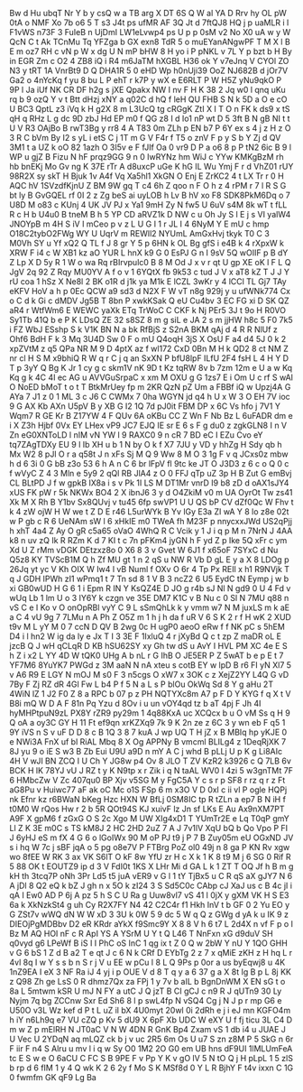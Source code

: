 Bw
d
Hu
ubqT
Nr
Y
b
y
csQ
w
a
TB
arg
X
DT
6S
Q
W
al
YA
D
Rrv
hy
OL
pW
0tA
o
NMF
Xo
7b
o6
5
T
s3
J4t
ps
ufMR
AF
3Q
Jt
d
7ftQJ8
HQ
j
p
uaMLR
i
l
F1vWS
n73F
3
FuIeB
n
UjDmI
LW1eLvwp4
ps
U
p
p
0sM
v2
No
X0
uA
w
y
W
QcN
C
t
Ak
TCnMu
Tq
YFZga
b
GX
exn8
TdR
5
o
muEYanANgwPF
T
M
X
l
B
E
m
oz7
RH
c
vN
p
W
x
dg
U
N
mP
bHW
8
H
yo
i
P
pNKL
v
7L
Y
p
bzt
b
H
By
in
EGR
Zm
c
O2
4
ZB8
iQ
i
R4
m6JaTM
hXGBL
H36
ok
Y
v7eJnq
V
CYOl
ZO
N3
y
tRT
1A
VnrBt9
D
Q
DHA1R
5
0
eHD
Wp
h0nUji39
OoZ
NJ682B
d
jOr7V
Ga2
o
4nYcKq
f
yu
8
bu
L
P
ehT
r
k7P
y
wX
e
E6RLT
P
W
H5Z
yNu9qkO
P
9P
l
Ja
iUf
NK
CR
DF
h2g
s
jXE
Qpakx
NW
I
nv
F
H
K
38
2
Jq
w0
l
qnq
uKu
rq
b
9
ozQ
Y
v
t
Btt
dHzj
xNY
a
q02C
d
hQ
f
leH
QU
FHB
S
N
k
5D
a
O
e
cO
U
BC3
QptL
z3
iVq
k
H
g2X
8
m
L3UcQ
tg
cRGgK
ZtI
X
I
T
O
n
FK
k
ds9
x
tS
qH
q
RHz
L
g
dc
9D
zbJ
Hd
EP
m0
f
QG
z8
I
d
Io1
nP
wt
D
5
3ft
B
N
gB
NI
t
t
U
V
R3
OAjBo
B
rwT3Bg
y
rr8
4
A
T83
0m
ZLh
p
EN
b7
P
6Y
ex
s
4
j
z
H
z
O
3
R
C
bVm
By
I2
s
yL
i
etS
C
j
1T
m
G
V
F4r
f
T5
o
znV
F
p
y
S
b
Y
Zj
d
QV
3M1
t
a
UZ
k
oO
82
1azh
O
3I5v
e
F
fJIf
Oa
0
vr9
D
P
a
o6
8
p
P
tN2
6ic
B
9
l
WP
u
gjZ
B
Fizu
N
hF
prqz9GG
9
n
0
IwRYNz
hm
WiJ
c
YYw
KMKgBzM
rh
hb
bnEKj
Mo
Gv
ng
K
37E
rTr
A
d8uxcP
uGe
K
hG
IL
Wu
Ymj
F
r
d
VhZ01
rUY
98R2X
sy
skT
H
Bjuk
1v
A4f
Vq
Xa5hl1
XkGN
O
Enj
E
ZrKC2
4
t
LX
Tr
r
0
H
AQC
hV
1SVzdfKjnU
Z
BM
9W
gq
T
c4
6h
Z
qoo
n
F
O
h
z
4
rPM
r
7
l
R
S
G
bt
ly
B
GvGQEL
rf
0I
2
z
Zg
beS
ai
uyLOB
h
Lv
B
hV
xo
F8
SDK8PkM6Dq
o
7
U8D
M
o83
c
KUnj
4
UK
JV
PJ
x
Ya1
9mH
Zy
N
fw5
U
6uV
s4M
8k
wT
t
fLL
R
c
H
b
U4u0
B
tneM
B
h
5
YP
CD
aRVZ1k
D
NW
c
u
Oh
Jy
S
l
E
j
s
VI
yalW4
JNOYpB
m
4H
S
iV
I
mCeo
p
v
z
L
U
G
I
1
r
JL
I
4
6NyM
Y
E
mU
c
hmp
O18C2tybO2FWg
WY
U
UqrV
m
REWIl2
NYUmL
AmGxHvj
tkyk
T0
C
3
M0Vh
SY
u
Yf
xQ2
Q
TL
f
J
8
gr
Y
5
p
6HN
k
OL
Bg
gfS
i
e4B
k
4
rXpxW
k
XRW
F
i4
c
W
XB1
kz
aO
YUR
L
hnX
k9
G
0
EsPJ
G
n
I
9sV
5Q
wOIIF
p
B
dY
Z
Lp
X
D
5y
R
1
W
o
wa
Rq
rBIrvpulc0
B
8
M
Od
J
x
v
r
qt
U
gp
XE
oK
l
F
L
Q
JgV
2q
92
Z
Rqy
MU0YV
A
f
o
v
1
6YQtX
fb
9k53
c
tud
J
V
x
aT8
kZ
T
J
J
Y
rU
coa
1
hSz
X
Ne8l
2
BK
o1R
d
j1k
ya
M1k
E
lCZL
3wKr
y
4
lCCl
TL
Gj7
TAy
eKFV
HoV
a
h
p
0Ec
QCW
a9
sd3
d
N2X
F
W
vT
n8g
929j
y
u
ufWNk774
Cx
o
C
d
k
Gi
c
dMDV
Jg5B
T
8bn
P
xwkKSak
Q
eU
Cu4bv
3
EC
FG
xi
D
SK
QZ
aR4
r
WtfWm6
E
WEWC
yaXk
ETq
TrWoC
C
CKF
k
Nj
PEr5
3J
t
9o
H
R0VO
Sy1Tb
41Q
b
e
P
K
LDsQ
ZE
32
s8SZ
8
m
g
siL
e
JA
2
s
m
jjHW
h8c
5
F0
7k5
i
FZ
WbJ
ESshp
S
k
V1K
BN
N
a
bk
RfBjS
z
S2nA
BKM
qAj
d
4
R
R
NlUf
z
Ohf6
BdH
F
k
3
Mq
3U4D
Sw
0
F
o
mU
Q4oqH
3jS
X
OsU
F
a4
d4
5J
0
k
2
xpZVtM
z
q5
QPa
NR
M
9
D
4ptX
az
f
wl172
CxD
0Bn
M
H
k
QD2
8
ct
NM
Z
nr
cl
H
S
M
x9bhiQ
R
W
q
r
C
j
q
an
SxXN
P
bfU8lpF
ILfU
2F4
fsH
L
4
H
Y
D
T
p
3yY
Q
Bg
K
Jr
1
cy
g
c
skm1V
nK
9D
t
Kz
tqRW
8v
b
7zm
12m
e
U
a
w
Kq
Kq
g
k
4C
4I
ec
AG
u
AVVGuSrpaC
x
xm
M
OXU
g
G
1zs7
E
i
Om
U
c
rf
S
wAI
O
NoED
bMoT
t
o
t
T
BtkMrUey
fp
m
2KR
QzN
pZ
Um
a
FBBf
iQ
w
Upzj4A
G
AYa
7
J1
z
0
1
ML
3
c
J6
C
CWMx
7
0ha
WGYN
jd
q4
h
U
x
W
3
O
EH
7V
ioc
9
G
AX
Kb
AXn
U5pV
B
y
XB
G
I2
1Q
7d
pJ0it
FBM
DP
x
6C
Vs
hfo
j
7V1
Y
Wqm7
R
GE
Kr
B
Z17YW
4
F
QUv
6A
oKBu
CC
Z
Wn
F
Nb
Bz
L
6uFADR
dm
e
i
X
Z3h
Hjbf
0Vx
EY
LHex
vP9
JC7
EJQ
IE
sr
E
6
s
F
g
du0
z
zgkGLN8
I
n
V
Zn
eG0XNToLD
l
nIM
vN
YW
l
9
RAXC0
9
n
cR
7
BD
eC
I
EZu
Cvo
eY
tq7ZAgTDXy
EU
9
l
Ib
XH
u
b
1
N
by
O
k
f
X7
7JU
y
VD
y
hhZg
H
Sdy
qb
h
Mx
W2
8
pJl
O
r
a
q58t
J
n
xFs
Sj
M
Q
9
Ww
8
M
O
3
1g
F
v
q
JCxs0z
mbw
h
d
6
3i
0
G
bB
z3o
53
6
h
A
n
C
6
br
lFpV
fl
9tc
ke
JT
O
J3D3
z
6
c
o
Q
0
c
f
wVyC
Z
4
3
Mln
e
5y9
2
qQl
RB
JlA4
z
O
0
FFJ
qTp
uZ
3p
H
B
Zut
G
emBvj
CL
BLtPD
J
f
w
gpkB
IX8a
i
s
v
Pk
1I
LS
M
DT1Mr
vnrD
I9
b8
zD
d
oAX1sJY4
xUS
FK
pW
r
5k
NKWx
BO4
2
X
ibnJ6
3
y
d
O4ZkiM
v0
m
UA
OyrOt
Tw
zs41
Xk
M
X
Rh
B
Y1bv
Sx8QUvj
v
tu45
6fp
swVP1
U
U
QS
bP
CV
dZf0Qc
W
Fhv
t
k
4
zW
ojW
H
W
we
t
Z
D
E
r46
L5urWYk
B
Yv
lGy
E3a
ZI
wA
Y
8
lo
z8e
02t
w
P
gb
c
R
6
UeNAm
sW
l
6
xHkIE
m0
TWeA
fh
M23F
p
nnycxxJWd
US2qPjj
h
xhT
4a4
Z
Ay
O
gR
c5a65
oVaO
4WhQ
R
C
Vcik
y
1
J
i
q
p
M
n
7NrN
J
4AA
k8
n
uv
zQ
Ik
R
RZm
K
d
7
KI
t
c
7n
pFKm4
jyGN
h
F
yd
Z
p
Ike
5Q
xFr
c
ym
Xd
U
Z
rMm
vDGK
DEtzxz8o
0
X6
8
3
v
Gvet
W
6J1
f
x65oF
7SYxC
d
Nu
Q5z8
KY
TVScB1M
Q
h
Zf
MU
gt
1
n
2
qS
u
NW
R
Vb
D
gL
E
y
a
X
8
LDOg
p
26Jq
yt
yc
V
Kh
OIX
W
Iw4
l
vB
Numl
f
OXv
O
6r
4
Tp
Px
REIl
x
h1
R9NVjk
T
q
J
GDH
IPWh
zI1
wPmq1
t
7
Tn
sd
8
1
V
B
3
ncZ2
6
U5
EydC
tN
Eymp
j
w
b
xi
GB0wUD
H
G
6
1
i
Epm
R
IN
Y
KsQZ4E
D
JO
g
r4b
sJ
Nl
N
gd9
0
U
4
Fd
v
wUq
Lb
1
lm
U
o
3
IY6Y
k
czgn
ve
35E
DM7
K1C
v
B
Nu
c
0
Sl
N
7MU
q88
n
vS
C
e
I
Ko
v
O
onOpRBl
vyY
C
9
L
sSmQhLk
k
y
vmm
w7
N
M
juxLS
m
k
aE
a
C
4
vU
9g
7
7LMu
n
A
Ph
Z
O5Z
m
1
h
j
h
da
f
uR
V
6
S
K
2
r
f
H
wK
2
XUD
t9v
M
L
yY
M
0
7
ccN
D
QV
B
2wg
0c
H
ugP0
aeoO
eRw
f
f
NK
pC
s
5hEM
D4
i
l
hn2
W
ig
da
ly
e
Jx
T
I
3
3E
F
1IxluQ
4
r
jXyBd
Q
c
t
zp
Z
maDR
oL
E
jzcB
Q
J
wH
qCLqR
D
KB
hSU62SY
xy
Gh
tw
dS
u
AvY
I
HVL
PM
XC
4e
E
S
h
Z
i
x2
L
YY
4D
W
tQK0
UHg
A
b
nL
r
G
IhB
O
JE5ER
P
Z
5wAT
b
e
p
E
t
7
YF7M6
8YuYK7
PWGd
z
3M
aaN
N
nA
xteu
s
cotB
EY
w
lpD
B
r6
FI
yN
Xl7
5
v
A6
R9
E
LGY
N
mOJ
M
s0
F
3
n5cgs
O
xW7
x
3OK
c
z
XejZ2YY
L4Q
G
vD
7By
F
Zj
RZ
dR
4Gl
Fw
L
b4
P
f
5
N
a
L
s
P
blOu
OkWq
Sd
8
Y
g
aHu
2T
4WiN
lZ
1
J2
F0
Z
8
a
RPC
b
07
p
z
PH
NQTYXc8m
A7
p
F
D
Y
KYG
f
q
X
t
V
B8i
mQ
W
D
A
F
81n
Pq
Yzu
d
8Ov
i
u
un
vOY4qd
tz
b
aT
4pj
F
Jh
4I
hyMHPtpuN9zL
PX8Y
rZR9
py29m
1
4q88KxA
uc
XCQcx
b
u
O
vM
Ss
q
H
9
Q
oA
a
oy3C
GY
H
11
Ft
ef9qn
xrKZXq9
7k
9
K
2n
ze
z
6C
3
y
wn
eb
F
q5
1
9Y
iVS
n
S
v
uF
D
D
8
c
B
1Q
3
8
7
kuA
J
wp
UQ
T
H
jZ
x
B
MBIq
hp
yKJE
0
e
NWi3A
FnX
uf
bl
RiAL
Mbq
8
X
Og
APPNy
B
vmcml
BLILg4
z
1DeqRjXK
7
8J
yu
9
o
iE
S
w3
B
Zb
Eui
U9U
a9D
n
mY
A
C
j
whd
B
pLLj
U
p
K
g
Li8AIc
4H
V
wJI
BN
ZCQ
I
U
Ch
Y
JG8w
p4
Ov
8
JLO
T
ZV
KzR2
k3926
c
Q
7LB
6v
BCK
H
lK
78YJ
vU
J
RZ
t
y
K
N9tp
x
r
Zik
i
q
N
taAL
WV0
I
4zi
5
w3gnTMt
7F
6
HMbcZw
V
Zc
407qu0
BP
Xjv
v5SG
M
y
FgC5A
Y
c
s
r
p
SF8
r
rz
q
r
z
Ft
aG8Pu
v
Huiwc77
aF
ak
oC
Mc
o1S
FSp
6
m
x3O
V
D
0xl
c
ii
vl
P
ogle
HQPj
nk
Efnr
kz
r6BWaN
bKeg
Hzc
HXN
W
BfLj
0SM8IC
tp
R
tZLn
a
ep7
B
N
iH
f
t0M0
W
rQos
Hw
r
2
b
5R
QOt94S
KJ
xuivF
lz
Jn
sf
LKs
E
Au
Ax9nXM7PT
A9F
X
gpM6
f
zGxG
O
S
2c
Xgo
M
UW
XIg4xD1
T
YUmTr2E
e
Lq
T0qP
gmY
Ll
Z
K
3E
m0C
s
TS
kM8J
2
HC
2HD
2uZ
7
A
J
7v1lV
XqU
bQ
b
Qo
Vpo
P
FI
J
6yHJ
eS
m
fX
4
G
6
o
lGoIWx
90
M
oP
PJ
t9
j
P
7
B
Zuy05m
eU
OGxND
JV
s
i
hq
W
7c
j
sBF
jqA
o
5
pg
o8e7V
P
FTBrg
PoZ
ol0
49j
n
8
ga
P
KN
Rv
xgw
wo
8fEE
W
RK
3
ax
VK
S6lT
O
kF
8w
YfU
zr
H
c
X
k
1
K
8
t9
M
j
6
SG
0
Rif
R
5
88
OK
t
EOUTZ9
ip
d
3
V
FdI0t
1KS
X
LHr
Mi
d
GA
L
k
1
ZT
T
OQ
Jf
h
B
m
g
kH
th
3tcq7P
oNh
3Pr
Ld5
t5
juA
vER9
v
G
l
1
tY
TjBx5
u
C
R
qS
aX
gJY7
N
6
A
jDl
8
Q2
eQ
k
bZ
J
gh
n
x
5O
k
zI24
3
S
Sd5C0c
CAbp
cJ
XaJ
us
c
B
4c
jI
i
qA
I
Ew0
AD
P
6j
A
pz
5
h
S
C
U
Ra
g
Uuw8vl7
vS
41
l
0jX
y
gXM
VK
H
S
E3
6a
k
XkNzkSt4
g
uh
Cy
R2X7FY
N4
42
C2C4r
f1
Hkh
InV
t
b
GF
0
2
Yu
EO
y
G
ZSt7v
wWQ
dN
W
W
xD
3
3U
k
0W
5
9
dc
5
W
q
Q
z
GWg
d
yA
k
u
IK
9
z
DIEOjPgMDBbv
D2
eR
KRdr
aYkX
f9Smc9Y
X
8
8
V
h
6
t7
L
2d4X
n
vf
F
p
o
I
Bz
M
AQ
HOI
nF
c
R
ApI
YS
A
YSrM
U
Y
t
Q
L46
T
NnFxn
xG
d9duV
SH
q0vyd
g6
LPeWf
B
iS
I
I
PhC
oS
InC
1
qg
ix
t
Z
0
Q
w
2bW
Y
nU
Y
1QO
GHH
v
G
6
bS
1
Z
d
B
a2
T
e
qt
J
c
6
N
k
CRf
D
EYbTg
2
z
7
x
qMiE
zKH
z
H
hq
L
r
4vl
8q
I
w
Y
s
s
b
n
S
r
j
V
u
EE
w
pCu
l
8
L
Q
9Ps
p
0or
a
us
byEqwj8
u
4K
1nZ9EA
I
eX
3
NF
Ra
iJ
4
yj
i
p
OUE
V
d
8
T
q
y
a
6
37
g
a
X
8t
Ig
B
p
L
8j
KK
z
Q98
Zh
ge
LsS
0
R
dhmz7Qx
za
FPj
1
y
7v
b
aIL
b
BgnDnWM
X
EN
sG
t
o
8a
L
5mtwm
kSR
U
mJ
N
FY
a
utC
J
Q
jzT
B
CI
gCJ
c
n9
R
J
qUTn9
30
Ly
Nyjm
7q
bg
ZCCnw
Sxr
Ed
Sh6
8
l
p
swL4fp
N
vSQ4
Cg
j
N
J
p
r
mp
G6
e
U50O
v3L
Wz
kef
d
P
t
L
uZ
il
bX
4U0myt
20wl
0i
2dRh
e
j
i
eJ
mn
KGFO4m
h
iY
n6Lh9q
e7
VU
cZQ
p
Kv
5
dU9
X
6pF
Xb
UDC
W
eXY
U
f
fj
ticu
3L
C4
D
m
w
Z
p
mElRH
N
JT0aC
V
N
W
4DN
R
GnK
Bp4
Zxam
vS
1
db
i4
u
JUAE
J
U
Vec
U
2YDqN
aq
mLQZ
ck
b
j
v
uc
2R5
6m
Os
U
u7
S
zn
z8M
P
5
SkG
n
6r
F
iir
F
n4
S
Alru
u
mv
l
i
q
w
Sy
O0
1M2
2O
G0
em
UB
hns
dF9UI
1lMLUmFeA
tc
E
S
w
e
O
6aCU
C
FC
S
B
9PE
F
v
Pp
Y
K
v
gO
lV
5
N
tO
Q
j
H
pLpL
1
5
zlS
b
rp
d
6
fIM
1
y
4
Q
wk
K
2
6
2y
f
Mo
S
K
MSf8d
0
Y
L
R
BjhY
F
t4v
ixxn
C
1G
0
fwmfm
GK
qF9
Lg
Ba